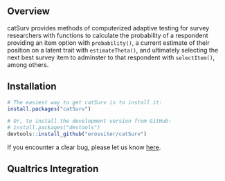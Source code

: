 <!-- README.md is generated from README.Rmd. Please edit that file -->
Overview
--------

catSurv provides methods of computerized adaptive testing for survey researchers with functions to calculate the probability of a respondent providing an item option with `probability()`, a current estimate of their position on a latent trait with `estimateTheta()`, and ultimately selecting the next best survey item to adminster to that respondent with `selectItem()`, among others.

Installation
------------

``` r
# The easiest way to get catSurv is to install it:
install.packages("catSurv")

# Or, to install the development version from GitHub:
# install.packages("devtools")
devtools::install_github("erossiter/catSurv")
```

If you encounter a clear bug, please let us know [here](https://github.com/erossiter/catSurv/issues).


Qualtrics Integration
---------------------


